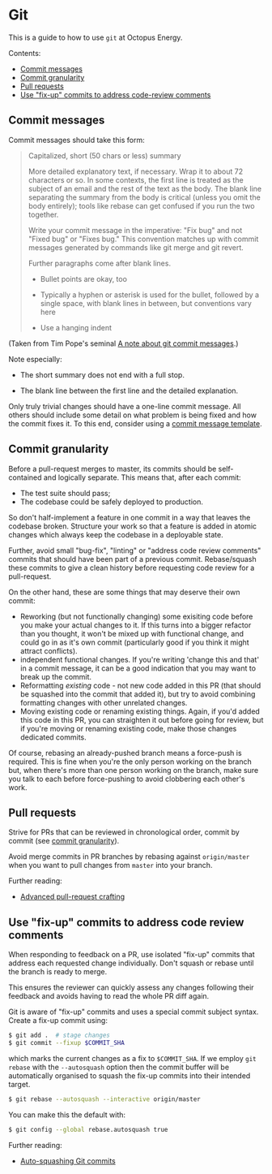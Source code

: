 # Git

This is a guide to how to use `git` at Octopus Energy.

Contents:

- [Commit messages](#commit-messages)
- [Commit granularity](#commit-granularity)
- [Pull requests](#pull-requests)
- [Use "fix-up" commits to address code-review comments](#fixup-commits)


## Commit messages

Commit messages should take this form:

> Capitalized, short (50 chars or less) summary
> 
> More detailed explanatory text, if necessary.  Wrap it to about 72
> characters or so.  In some contexts, the first line is treated as the
> subject of an email and the rest of the text as the body.  The blank
> line separating the summary from the body is critical (unless you omit
> the body entirely); tools like rebase can get confused if you run the
> two together.
> 
> Write your commit message in the imperative: "Fix bug" and not "Fixed bug"
> or "Fixes bug."  This convention matches up with commit messages generated
> by commands like git merge and git revert.
> 
> Further paragraphs come after blank lines.
> 
> - Bullet points are okay, too
> 
> - Typically a hyphen or asterisk is used for the bullet, followed by a
>   single space, with blank lines in between, but conventions vary here
> 
> - Use a hanging indent

(Taken from Tim Pope's seminal [A note about git commit messages](http://tbaggery.com/2008/04/19/a-note-about-git-commit-messages.html).)

Note especially:

- The short summary does not end with a full stop.

- The blank line between the first line and the detailed explanation.

Only truly trivial changes should have a one-line commit message. All others
should include some detail on what problem is being fixed and how the commit fixes
it. To this end, consider using a 
[commit message template](http://codeinthehole.com/tips/a-useful-template-for-commit-messages/).


## Commit granularity

Before a pull-request merges to master, its commits should be self-contained and
logically separate. This means that, after each commit:

- The test suite should pass;
- The codebase could be safely deployed to production.

So don't half-implement a feature in one commit in a way that leaves the
codebase broken. Structure your work so that a feature is added in atomic
changes which always keep the codebase in a deployable state.

Further, avoid small "bug-fix", "linting" or "address code review comments" commits that
should have been part of a previous commit. Rebase/squash these commits to give
a clean history before requesting code review for a pull-request.

On the other hand, these are some things that may deserve their own commit:

- Reworking (but not functionally changing) some exisiting code before you make your actual changes to it. If this turns into a bigger refactor than you thought, it won't be mixed up with functional change, and could go in as it's own commit (particularly good if you think it might attract conflicts).
- independent functional changes. If you're writing 'change this and that' in a commit message, it can be a good indication that you may want to break up the commit.
- Reformatting *existing* code - not new code added in this PR (that should be squashed into the commit that added it), but try to avoid combining formatting changes with other unrelated changes.
- Moving existing code or renaming existing things. Again, if you'd added this code in this PR, you can straighten it out before going for review, but if you're moving or renaming existing code, make those changes dedicated commits.

Of course, rebasing an already-pushed branch means a force-push is required.
This is fine when you're the only person working on the branch
but, when there's more than one person working on the branch, make sure you talk
to each before force-pushing to avoid clobbering each other's work.


## Pull requests

Strive for PRs that can be reviewed in chronological order, commit by commit (see
[commit granularity](#commit-granularity)).

Avoid merge commits in PR branches by rebasing against `origin/master`
when you want to pull changes from `master` into your branch.

Further reading:

- [Advanced pull-request crafting](https://codeinthehole.com/tips/advanced-pull-request-crafting/)


## <a name="fixup-commits">Use "fix-up" commits to address code review comments</a>

When responding to feedback on a PR, use isolated "fix-up" commits that address each
requested change individually. Don't squash or rebase until the branch is ready
to merge.

This ensures the reviewer can quickly assess any changes following their feedback
and avoids having to read the whole PR diff again. 

Git is aware of "fix-up" commits and uses a special commit subject syntax.
Create a fix-up commit using:
```bash
$ git add .  # stage changes 
$ git commit --fixup $COMMIT_SHA
```
which marks the current changes as a fix to `$COMMIT_SHA`. If we employ `git
rebase` with the `--autosquash` option then the commit buffer will be
automatically organised to squash the fix-up commits into their intended target.

```bash
$ git rebase --autosquash --interactive origin/master
```

You can make this the default with:
```bash
$ git config --global rebase.autosquash true
```

Further reading:

- [Auto-squashing Git commits](https://thoughtbot.com/blog/autosquashing-git-commits)
